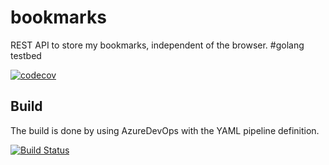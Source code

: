 # bookmarks

REST API to store my bookmarks, independent of the browser. #golang testbed

[![codecov](https://codecov.io/gh/bihe/bookmarks/branch/master/graph/badge.svg)](https://codecov.io/gh/bihe/bookmarks)

## Build

The build is done by using AzureDevOps with the YAML pipeline definition.

[![Build Status](https://dev.azure.com/henrikbinggl/bookmarks/_apis/build/status/bihe.bookmarks-go?branchName=master)](https://dev.azure.com/henrikbinggl/bookmarks/_build/latest?definitionId=9&branchName=master)
